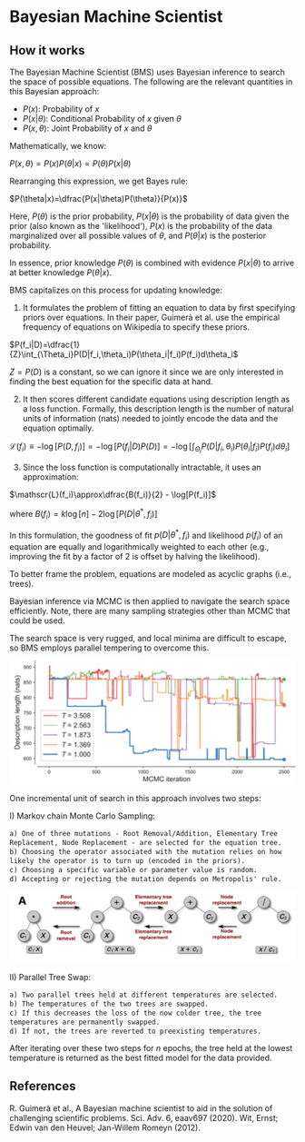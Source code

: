 # Bayesian Machine Scientist

## How it works

The Bayesian Machine Scientist (BMS) uses Bayesian inference to search the space of possible equations. The following are the relevant quantities in this Bayesian approach:

- $P(x):$ Probability of $x$
- $P(x|\theta)$: Conditional Probability of $x$ given $\theta$
- $P(x,\theta)$: Joint Probability of $x$ and $\theta$

Mathematically, we know:

$P(x,\theta)=P(x)P(\theta|x)=P(\theta)P(x|\theta)$

Rearranging this expression, we get Bayes rule:

$P(\theta|x)=\dfrac{P(x|\theta)P(\theta)}{P(x)}$

Here, $P(\theta)$ is the prior probability, $P(x|\theta)$ is the probability of data given the prior (also known as the 'likelihood'), $P(x)$ is the probability of the data marginalized over all possible values of $\theta$, and $P(\theta|x)$ is the posterior probability. 

In essence, prior knowledge $P(\theta)$ is combined with evidence $P(x|\theta)$ to arrive at better knowledge $P(\theta|x)$. 

BMS capitalizes on this process for updating knowledge:

1) It formulates the problem of fitting an equation to data by first specifying priors over equations. In their paper, Guimerà et al. use the empirical frequency of equations on Wikipedia to specify these priors.

$P(f_i|D)=\dfrac{1}{Z}\int_{\Theta_i}P(D|f_i,\theta_i)P(\theta_i|f_i)P(f_i)d\theta_i$

$Z=P(D)$ is a constant, so we can ignore it since we are only interested in finding the best equation for the specific data at hand.

2) It then scores different candidate equations using description length as a loss function. Formally, this description length is the number of natural units of information (nats) needed to jointly encode the data and the equation optimally.

$\mathscr{L}(f_i)\equiv-\log[P(D,f_i)]=-\log[P(f_i|D)P(D)]=-\log[\int_{\Theta_i}P(D|f_i,\theta_i)P(\theta_i|f_i)P(f_i)d\theta_i]$

3) Since the loss function is computationally intractable, it uses an approximation:

$\mathscr{L}(f_i)\approx\dfrac{B(f_i)}{2} - \log[P(f_i)]$

where $B(f_i)=k\log[n] - 2\log[P(D|\theta^*,f_i)]$

In this formulation, the goodness of fit $p(D|\theta^*,f_i)$ and likelihood $p(f_i)$ of an equation are equally and logarithmically weighted to each other (e.g., improving the fit by a factor of 2 is offset by halving the likelihood).

To better frame the problem, equations are modeled as acyclic graphs (i.e., trees).

Bayesian inference via MCMC is then applied to navigate the search space efficiently. Note, there are many sampling strategies other than MCMC that could be used.

The search space is very rugged, and local minima are difficult to escape, so BMS employs parallel tempering to overcome this.

![Comptuation Graph](img/BMSTempering.png)

One incremental unit of search in this approach involves two steps:

I) Markov chain Monte Carlo Sampling:

    a) One of three mutations - Root Removal/Addition, Elementary Tree Replacement, Node Replacement - are selected for the equation tree.
    b) Choosing the operator associated with the mutation relies on how likely the operator is to turn up (encoded in the priors).
    c) Choosing a specific variable or parameter value is random.
    d) Accepting or rejecting the mutation depends on Metropolis' rule.
    
![Comptuation Graph](img/BMSEquationTreeOps.png)

II) Parallel Tree Swap:

    a) Two parallel trees held at different temperatures are selected.
    b) The temperatures of the two trees are swapped.
    c) If this decreases the loss of the now colder tree, the tree temperatures are permanently swapped.
    d) If not, the trees are reverted to preexisting temperatures.
    
After iterating over these two steps for $n$ epochs, the tree held at the lowest temperature is returned as the best fitted model for the data provided.

## References

R. Guimerà et al., A Bayesian machine scientist to aid in the solution of challenging scientific problems. Sci. Adv.
6, eaav697 (2020).
Wit, Ernst; Edwin van den Heuvel; Jan-Willem Romeyn (2012).
